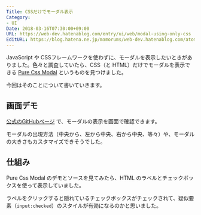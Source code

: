 ```yaml
---
Title: CSSだけでモーダル表示
Category:
- UI
Date: 2018-03-16T07:30:00+09:00
URL: https://web-dev.hatenablog.com/entry/ui/web/modal-using-only-css
EditURL: https://blog.hatena.ne.jp/mamorums/web-dev.hatenablog.com/atom/entry/17391345971625789295
---
```


JavaScript や CSSフレームワークを使わずに、モーダルを表示したいときがありました。色々と調査していたら、CSS（と HTML）だけでモーダルを表示できる [Pure Css Modal](https://github.com/jorgechavz/pure-css-modal) というものを見つけました。

今回はそのことについて書いていきます。


## 画面デモ
[公式のGitHubページ](http://jorgechavz.github.io/pure-css-modal/) で、モーダルの表示を画面で確認できます。

モーダルの出現方法（中央から、左から中央、右から中央、等々）や、モーダルの大きさもカスタマイズできそうでした。


## 仕組み
Pure Css Modal のデモとソースを見てみたら、HTML のラベルとチェックボックスを使って表示していました。

ラベルをクリックすると隠れているチェックボックスがチェックされて、疑似要素（`input:checked`）のスタイルが有効になるのかと思いました。
